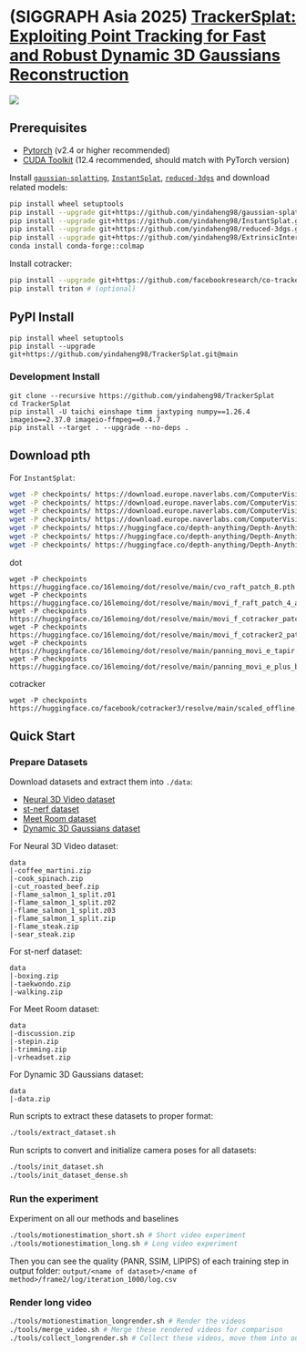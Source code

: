# (SIGGRAPH Asia 2025) [TrackerSplat: Exploiting Point Tracking for Fast and Robust Dynamic 3D Gaussians Reconstruction](http://profile.yindaheng98.top/TrackerSplat2025SIGGRAPHAsia.pdf)

![](assets/RepresentativeImage.jpg)

## Prerequisites

* [Pytorch](https://pytorch.org/) (v2.4 or higher recommended)
* [CUDA Toolkit](https://developer.nvidia.com/cuda-12-4-0-download-archive) (12.4 recommended, should match with PyTorch version)

Install [`gaussian-splatting`](https://github.com/yindaheng98/gaussian-splatting), [`InstantSplat`](https://github.com/yindaheng98/InstantSplat), [`reduced-3dgs`](https://github.com/yindaheng98/reduced-3dgs) and download related models:

```sh
pip install wheel setuptools
pip install --upgrade git+https://github.com/yindaheng98/gaussian-splatting.git@master --no-build-isolation
pip install --upgrade git+https://github.com/yindaheng98/InstantSplat.git@main --no-build-isolation
pip install --upgrade git+https://github.com/yindaheng98/reduced-3dgs.git@main --no-build-isolation
pip install --upgrade git+https://github.com/yindaheng98/ExtrinsicInterpolator.git@master --no-build-isolation
conda install conda-forge::colmap
```

Install cotracker:

```sh
pip install --upgrade git+https://github.com/facebookresearch/co-tracker.git@main
pip install triton # (optional)
```

## PyPI Install

```shell
pip install wheel setuptools
pip install --upgrade git+https://github.com/yindaheng98/TrackerSplat.git@main
```

### Development Install

```shell
git clone --recursive https://github.com/yindaheng98/TrackerSplat
cd TrackerSplat
pip install -U taichi einshape timm jaxtyping numpy==1.26.4 imageio==2.37.0 imageio-ffmpeg==0.4.7
pip install --target . --upgrade --no-deps .
```

## Download pth

For `InstantSplat`:
```sh
wget -P checkpoints/ https://download.europe.naverlabs.com/ComputerVision/DUSt3R/DUSt3R_ViTLarge_BaseDecoder_224_linear.pth
wget -P checkpoints/ https://download.europe.naverlabs.com/ComputerVision/DUSt3R/DUSt3R_ViTLarge_BaseDecoder_512_linear.pth
wget -P checkpoints/ https://download.europe.naverlabs.com/ComputerVision/DUSt3R/DUSt3R_ViTLarge_BaseDecoder_512_dpt.pth
wget -P checkpoints/ https://download.europe.naverlabs.com/ComputerVision/MASt3R/MASt3R_ViTLarge_BaseDecoder_512_catmlpdpt_metric.pth
wget -P checkpoints/ https://huggingface.co/depth-anything/Depth-Anything-V2-Small/resolve/main/depth_anything_v2_vits.pth
wget -P checkpoints/ https://huggingface.co/depth-anything/Depth-Anything-V2-Base/resolve/main/depth_anything_v2_vitb.pth
wget -P checkpoints/ https://huggingface.co/depth-anything/Depth-Anything-V2-Large/resolve/main/depth_anything_v2_vitl.pth
```

dot
```shell
wget -P checkpoints https://huggingface.co/16lemoing/dot/resolve/main/cvo_raft_patch_8.pth
wget -P checkpoints https://huggingface.co/16lemoing/dot/resolve/main/movi_f_raft_patch_4_alpha.pth
wget -P checkpoints https://huggingface.co/16lemoing/dot/resolve/main/movi_f_cotracker_patch_4_wind_8.pth
wget -P checkpoints https://huggingface.co/16lemoing/dot/resolve/main/movi_f_cotracker2_patch_4_wind_8.pth
wget -P checkpoints https://huggingface.co/16lemoing/dot/resolve/main/panning_movi_e_tapir.pth
wget -P checkpoints https://huggingface.co/16lemoing/dot/resolve/main/panning_movi_e_plus_bootstapir.pth
```

cotracker
```shell
wget -P checkpoints https://huggingface.co/facebook/cotracker3/resolve/main/scaled_offline.pth
```

## Quick Start

### Prepare Datasets

Download datasets and extract them into `./data`:

* [Neural 3D Video dataset](https://github.com/facebookresearch/Neural_3D_Video/releases/tag/v1.0)
* [st-nerf dataset](https://hkustconnect-my.sharepoint.com/:f:/g/personal/xliufe_connect_ust_hk/EjqArjZxmmtDplj_IrwlUq0BMUyG69zr5YqXFBxgku4rRQ?e=n2fSBs)
* [Meet Room dataset](https://drive.google.com/drive/folders/1lNmQ6_ykyKjT6UKy-SnqWoSlI5yjh3l_)
* [Dynamic 3D Gaussians dataset](https://omnomnom.vision.rwth-aachen.de/data/Dynamic3DGaussians/data.zip)

For Neural 3D Video dataset:
```
data
|-coffee_martini.zip
|-cook_spinach.zip
|-cut_roasted_beef.zip
|-flame_salmon_1_split.z01
|-flame_salmon_1_split.z02
|-flame_salmon_1_split.z03
|-flame_salmon_1_split.zip
|-flame_steak.zip
|-sear_steak.zip
```

For st-nerf dataset:
```
data
|-boxing.zip
|-taekwondo.zip
|-walking.zip
```

For Meet Room dataset:
```
data
|-discussion.zip
|-stepin.zip
|-trimming.zip
|-vrheadset.zip
```

For Dynamic 3D Gaussians dataset:
```
data
|-data.zip
```

Run scripts to extract these datasets to proper format:
```sh
./tools/extract_dataset.sh
```

Run scripts to convert and initialize camera poses for all datasets:
```sh
./tools/init_dataset.sh
./tools/init_dataset_dense.sh
```

### Run the experiment

Experiment on all our methods and baselines
```sh
./tools/motionestimation_short.sh # Short video experiment
./tools/motionestimation_long.sh # Long video experiment
```

Then you can see the quality (PANR, SSIM, LIPIPS) of each training step in output folder: `output/<name of dataset>/<name of method>/frame2/log/iteration_1000/log.csv`

### Render long video

```sh
./tools/motionestimation_longrender.sh # Render the videos
./tools/merge_video.sh # Merge these rendered videos for comparison
./tools/collect_longrender.sh # Collect these videos, move them into output/collected_videos
```